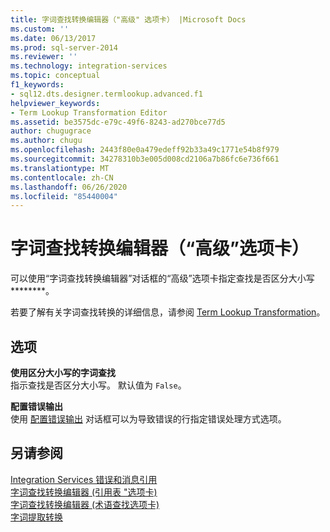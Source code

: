 ```yaml
---
title: 字词查找转换编辑器（"高级" 选项卡） |Microsoft Docs
ms.custom: ''
ms.date: 06/13/2017
ms.prod: sql-server-2014
ms.reviewer: ''
ms.technology: integration-services
ms.topic: conceptual
f1_keywords:
- sql12.dts.designer.termlookup.advanced.f1
helpviewer_keywords:
- Term Lookup Transformation Editor
ms.assetid: be3575dc-e79c-49f6-8243-ad270bce77d5
author: chugugrace
ms.author: chugu
ms.openlocfilehash: 2443f80e0a479edeff92b33a49c1771e54b8f979
ms.sourcegitcommit: 34278310b3e005d008cd2106a7b86fc6e736f661
ms.translationtype: MT
ms.contentlocale: zh-CN
ms.lasthandoff: 06/26/2020
ms.locfileid: "85440004"
---
```

# <a name="term-lookup-transformation-editor-advanced-tab"></a>字词查找转换编辑器（“高级”选项卡）
  可以使用“字词查找转换编辑器”对话框的“高级”选项卡指定查找是否区分大小写********。  
  
 若要了解有关字词查找转换的详细信息，请参阅 [Term Lookup Transformation](data-flow/transformations/lookup-transformation.md)。  
  
## <a name="options"></a>选项  
 **使用区分大小写的字词查找**  
 指示查找是否区分大小写。 默认值为 `False`。  
  
 **配置错误输出**  
 使用 [配置错误输出](../../2014/integration-services/configure-error-output.md) 对话框可以为导致错误的行指定错误处理方式选项。  
  
## <a name="see-also"></a>另请参阅  
 [Integration Services 错误和消息引用](../../2014/integration-services/integration-services-error-and-message-reference.md)   
 [字词查找转换编辑器 &#40;引用表 "选项卡&#41;](../../2014/integration-services/term-lookup-transformation-editor-reference-table-tab.md)   
 [字词查找转换编辑器 &#40;术语查找选项卡&#41;](../../2014/integration-services/term-lookup-transformation-editor-term-lookup-tab.md)   
 [字词提取转换](data-flow/transformations/term-extraction-transformation.md)  
  
  
